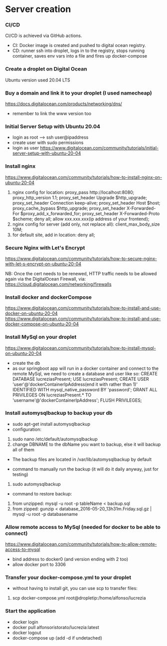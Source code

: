 # Server creation

### CI/CD

CI/CD is achieved via GitHub actions. 
- CI: Docker image is created and pushed to digital ocean registry.
- CD: runner ssh into droplet, logs in to the registry, stops running container, saves env vars into a file and fires up docker-compose

### Create a droplet on Digital Ocean

Ubuntu version used 20.04 LTS

### Buy a domain and link it to your droplet (I used namecheap)

https://docs.digitalocean.com/products/networking/dns/

- remember to link the www version too

### Initial Server Setup with Ubuntu 20.04

- login as root --> ssh user@ipaddress
- create user with sudo permissions
- login as user
  https://www.digitalocean.com/community/tutorials/initial-server-setup-with-ubuntu-20-04

### Install nginx

https://www.digitalocean.com/community/tutorials/how-to-install-nginx-on-ubuntu-20-04

1. nginx config for location:
   proxy_pass http://localhost:8080;
   proxy_http_version 1.1;
   proxy_set_header Upgrade $http_upgrade;
   proxy_set_header Connection keep-alive;
   proxy_set_header Host $host;
   proxy_cache_bypass $http_upgrade;
   proxy_set_header X-Forwarded-For $proxy_add_x_forwarded_for;
   proxy_set_header X-Forwarded-Proto $scheme;
   deny all;
   allow xxx.xxx.xxx(ip address of your frontend);
2. nginx config for server (add only, not replace all):
   client_max_body_size 10M;
3. for default site, add in location:
   deny all;

### Secure Nginx with Let's Encrypt

https://www.digitalocean.com/community/tutorials/how-to-secure-nginx-with-let-s-encrypt-on-ubuntu-20-04

NB: Once the cert needs to be renewed, HTTP traffic needs to be allowed again via the DigitalOcean Firewall, via: https://cloud.digitalocean.com/networking/firewalls

### Install docker and dockerCompose

https://www.digitalocean.com/community/tutorials/how-to-install-and-use-docker-on-ubuntu-20-04
https://www.digitalocean.com/community/tutorials/how-to-install-and-use-docker-compose-on-ubuntu-20-04

### Install MySql on your droplet

https://www.digitalocean.com/community/tutorials/how-to-install-mysql-on-ubuntu-20-04

- create the db
- as our springboot app will run in a docker container and connect to the remote MySql, we need to create a database and user like so:
  CREATE DATABASE lucreziasPresent;
  USE lucreziasPresent;
  CREATE USER 'user'@'dockerContainerIpAddress(end it with rather than 1)' IDENTIFIED WITH mysql_native_password BY 'password';
  GRANT ALL PRIVILEGES ON lucreziasPresent.\* TO 'username'@'dockerContainerIpAddress';
  FLUSH PRIVILEGES;

### Install automysqlbackup to backup your db

- sudo apt-get install automysqlbackup
- configuration:

1. sudo nano /etc/default/automysqlbackup
2. change DBNAME to the dbName you want to backup, else it will backup all of them

- The backup files are located in /var/lib/automysqlbackup by default

- command to manually run the backup (it will do it daily anyway, just for testing)

1. sudo automysqlbackup

- command to restore backup:

1.  from unzipped: mysql -u root -p tableName < backup.sql
2.  from zipped: gunzip < database_2016-05-20_13h31m.Friday.sql.gz | mysql -u root -p databasename

### Allow remote access to MySql (needed for docker to be able to connect)

https://www.digitalocean.com/community/tutorials/how-to-allow-remote-access-to-mysql

- bind address to docker0 (and version ending with 2 too)
- allow docker port to 3306

### Transfer your docker-compose.yml to your droplet

- without having to install git, you can use scp to transfer files:

1. scp docker-compose.yml root@dropletip:/home/alfonso/lucrezia

### Start the application

- docker login
- docker pull alfonsoristorato/lucrezia:latest
- docker logout
- docker-compose up (add -d if undetached)
